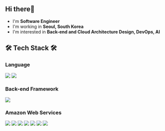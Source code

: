 <!--
**changduckGO/changduckGO** is a ✨ _special_ ✨ repository because its `README.md` (this file) appears on your GitHub profile.

Here are some ideas to get you started:

- 🔭 I’m currently working on ...
- 🌱 I’m currently learning ...
- 👯 I’m looking to collaborate on ...
- 🤔 I’m looking for help with ...
- 💬 Ask me about ...
- 📫 How to reach me: ...
- 😄 Pronouns: ...
- ⚡ Fun fact: ...

## Hi there👋 
- I'm **Software Engineer**
- I'm working in **Seoul, South Korea**
- I'm especially interested in **FastAPI and MongoDB, Cloud Architecture, LLM**

## <center>🌟changduckGO</center>
<div align=center>
  <a href="https://hits.seeyoufarm.com"><img src="https://hits.seeyoufarm.com/api/count/incr/badge.svg?url=https%3A%2F%2Fgithub.com%2FchangduckGO&count_bg=%2379C83D&title_bg=%23555555&icon=pytorch.svg&icon_color=%2319D597&title=hits&edge_flat=false"/></a>
</div>

  
[![changduckGO's GitHub stats](https://github-readme-stats.vercel.app/api?username=changduckGO&&theme=vue)](https://github.com/changduckGO/github-readme-stats)
-->
## Hi there👋 
- I'm **Software Engineer**
- I'm working in **Seoul, South Korea**
- I'm interested in **Back-end and Cloud Architecture Design, DevOps, AI**

## 🛠 Tech Stack 🛠
### Language 
<div>
  <img src="https://img.shields.io/badge/Python-3766AB?style=flat-square&logo=Python&logoColor=white"/>
  <img src="https://img.shields.io/badge/Go-00ADD8?logo=go&style=flat-square&logoColor=white"/>
</div>

### Back-end Framework
<div>
  <img src="https://img.shields.io/badge/FastAPI-009688?style=flat-square&logo=FastAPI&logoColor=white"/>
</div>

### Amazon Web Services
<div>
  <img src="https://img.shields.io/badge/EC2-FF9900?style=flat-square&logo=amazonec2&logoColor=white"/>
  <img src="https://img.shields.io/badge/S3-C9292C?style=flat-square&logo=amazons3&logoColor=white"/>
  <img src="https://img.shields.io/badge/CloudFront-A21CDC?style=flat-square&logo=amazonaws&logoColor=white"/>
  <img src="https://img.shields.io/badge/Route_53-034a24?style=flat-square&logo=amazonaws&logoColor=white"/>
  <img src="https://img.shields.io/badge/ELB-1D2A6B?style=flat-square&logo=amazonaws&logoColor=white"/>
  <img src="https://img.shields.io/badge/Auto_Scaling-D6138F?style=flat-square&logo=amazonaws&logoColor=white"/>
  <img src="https://img.shields.io/badge/EKS-326DE6?style=flat-square&logo=kubernetes&logoColor=white"/>
</div>


